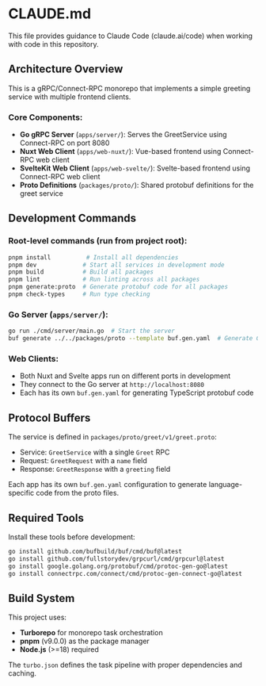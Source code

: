 # CLAUDE.md

This file provides guidance to Claude Code (claude.ai/code) when working with code in this repository.

## Architecture Overview

This is a gRPC/Connect-RPC monorepo that implements a simple greeting service with multiple frontend clients.

### Core Components:
- **Go gRPC Server** (`apps/server/`): Serves the GreetService using Connect-RPC on port 8080
- **Nuxt Web Client** (`apps/web-nuxt/`): Vue-based frontend using Connect-RPC web client
- **SvelteKit Web Client** (`apps/web-svelte/`): Svelte-based frontend using Connect-RPC web client
- **Proto Definitions** (`packages/proto/`): Shared protobuf definitions for the greet service

## Development Commands

### Root-level commands (run from project root):
```bash
pnpm install          # Install all dependencies
pnpm dev             # Start all services in development mode
pnpm build           # Build all packages
pnpm lint            # Run linting across all packages
pnpm generate:proto  # Generate protobuf code for all packages
pnpm check-types     # Run type checking
```

### Go Server (`apps/server/`):
```bash
go run ./cmd/server/main.go  # Start the server
buf generate ../../packages/proto --template buf.gen.yaml  # Generate Go protobuf code
```

### Web Clients:
- Both Nuxt and Svelte apps run on different ports in development
- They connect to the Go server at `http://localhost:8080`
- Each has its own `buf.gen.yaml` for generating TypeScript protobuf code

## Protocol Buffers

The service is defined in `packages/proto/greet/v1/greet.proto`:
- Service: `GreetService` with a single `Greet` RPC
- Request: `GreetRequest` with a `name` field
- Response: `GreetResponse` with a `greeting` field

Each app has its own `buf.gen.yaml` configuration to generate language-specific code from the proto files.

## Required Tools

Install these tools before development:
```bash
go install github.com/bufbuild/buf/cmd/buf@latest
go install github.com/fullstorydev/grpcurl/cmd/grpcurl@latest
go install google.golang.org/protobuf/cmd/protoc-gen-go@latest
go install connectrpc.com/connect/cmd/protoc-gen-connect-go@latest
```

## Build System

This project uses:
- **Turborepo** for monorepo task orchestration
- **pnpm** (v9.0.0) as the package manager
- **Node.js** (>=18) required

The `turbo.json` defines the task pipeline with proper dependencies and caching.